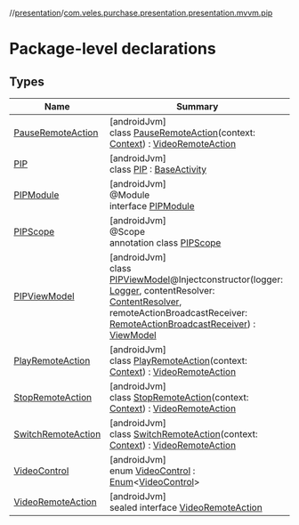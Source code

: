 //[presentation](../../index.md)/[com.veles.purchase.presentation.presentation.mvvm.pip](index.md)

# Package-level declarations

## Types

| Name | Summary |
|---|---|
| [PauseRemoteAction](-pause-remote-action/index.md) | [androidJvm]<br>class [PauseRemoteAction](-pause-remote-action/index.md)(context: [Context](https://developer.android.com/reference/kotlin/android/content/Context.html)) : [VideoRemoteAction](-video-remote-action/index.md) |
| [PIP](-p-i-p/index.md) | [androidJvm]<br>class [PIP](-p-i-p/index.md) : [BaseActivity](../com.veles.purchase.presentation.base.mvvm.activity/-base-activity/index.md) |
| [PIPModule](-p-i-p-module/index.md) | [androidJvm]<br>@Module<br>interface [PIPModule](-p-i-p-module/index.md) |
| [PIPScope](-p-i-p-scope/index.md) | [androidJvm]<br>@Scope<br>annotation class [PIPScope](-p-i-p-scope/index.md) |
| [PIPViewModel](-p-i-p-view-model/index.md) | [androidJvm]<br>class [PIPViewModel](-p-i-p-view-model/index.md)@Injectconstructor(logger: [Logger](../../../domain/domain/com.veles.purchase.domain.core.loger/-logger/index.md), contentResolver: [ContentResolver](https://developer.android.com/reference/kotlin/android/content/ContentResolver.html), remoteActionBroadcastReceiver: [RemoteActionBroadcastReceiver](../com.veles.purchase.presentation.data.broadcast/-remote-action-broadcast-receiver/index.md)) : [ViewModel](https://developer.android.com/reference/kotlin/androidx/lifecycle/ViewModel.html) |
| [PlayRemoteAction](-play-remote-action/index.md) | [androidJvm]<br>class [PlayRemoteAction](-play-remote-action/index.md)(context: [Context](https://developer.android.com/reference/kotlin/android/content/Context.html)) : [VideoRemoteAction](-video-remote-action/index.md) |
| [StopRemoteAction](-stop-remote-action/index.md) | [androidJvm]<br>class [StopRemoteAction](-stop-remote-action/index.md)(context: [Context](https://developer.android.com/reference/kotlin/android/content/Context.html)) : [VideoRemoteAction](-video-remote-action/index.md) |
| [SwitchRemoteAction](-switch-remote-action/index.md) | [androidJvm]<br>class [SwitchRemoteAction](-switch-remote-action/index.md)(context: [Context](https://developer.android.com/reference/kotlin/android/content/Context.html)) : [VideoRemoteAction](-video-remote-action/index.md) |
| [VideoControl](-video-control/index.md) | [androidJvm]<br>enum [VideoControl](-video-control/index.md) : [Enum](https://kotlinlang.org/api/latest/jvm/stdlib/kotlin/-enum/index.html)&lt;[VideoControl](-video-control/index.md)&gt; |
| [VideoRemoteAction](-video-remote-action/index.md) | [androidJvm]<br>sealed interface [VideoRemoteAction](-video-remote-action/index.md) |
